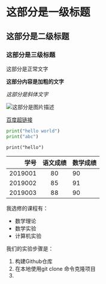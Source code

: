 # 这部分是一级标题

## 这部分是二级标题

### 这部分是三级标题

这部分是正常文字

**这部分内容是加粗的文字**

*这部分是斜体文字*

![这部分是图片描述](https://www.baidu.com/img/flexible/logo/pc/result.png)



[百度超链接](http://www.baidu.com)

```python
print("hello world")
print("abc")
```

`print("hello")`

|    学号 | 语文成绩 | 数学成绩 |
| ------: | :------: | :------- |
| 2019001 |    80    | 90       |
| 2019002 |    85    | 91       |
| 2019003 |    88    | 90       |

我选修的课程有：

* 数学理论
* 数学实验
* 计算机实验



我们的实验步骤是：

1. 构建Github仓库
2. 在本地使用git clone 命令克隆项目
3. 

